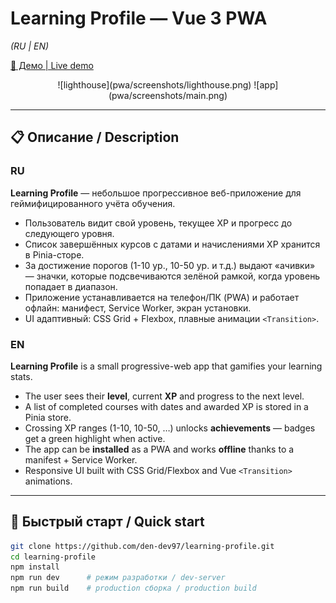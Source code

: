 # Learning Profile — Vue 3 PWA
*(RU | EN)*

[🔗 Демо | Live demo](https://den-dev97.github.io/learning-profile/)

<p align="center" style="display: flex">
![lighthouse](pwa/screenshots/lighthouse.png)
![app](pwa/screenshots/main.png)
</p>

---

## 📋 Описание / Description

### RU
**Learning Profile** — небольшое прогрессивное веб-приложение для геймифицированного учёта обучения.
* Пользователь видит свой уровень, текущее XP и прогресс до следующего уровня.
* Список завершённых курсов с датами и начислениями XP хранится в Pinia-сторе.
* За достижение порогов (1-10 ур., 10-50 ур. и т.д.) выдают «ачивки» — значки, которые подсвечиваются зелёной рамкой, когда уровень попадает в диапазон.
* Приложение устанавливается на телефон/ПК (PWA) и работает офлайн: манифест, Service Worker, экран установки.
* UI адаптивный: CSS Grid + Flexbox, плавные анимации `<Transition>`.

### EN
**Learning Profile** is a small progressive-web app that gamifies your learning stats.
* The user sees their **level**, current **XP** and progress to the next level.
* A list of completed courses with dates and awarded XP is stored in a Pinia store.
* Crossing XP ranges (1-10, 10-50, …) unlocks **achievements** — badges get a green highlight when active.
* The app can be **installed** as a PWA and works **offline** thanks to a manifest + Service Worker.
* Responsive UI built with CSS Grid/Flexbox and Vue `<Transition>` animations.

---

## 🚀 Быстрый старт / Quick start

```bash
git clone https://github.com/den-dev97/learning-profile.git
cd learning-profile
npm install
npm run dev      # режим разработки / dev-server
npm run build    # production сборка / production build
